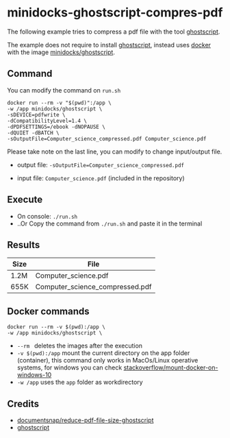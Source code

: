 # minidocks-ghostscript-compres-pdf

The following example tries to compress a pdf file with the tool [ghostscript](https://www.ghostscript.com/).

The example does not require to install [ghostscript](https://www.ghostscript.com/), instead uses [docker](https://www.docker.com/) with the image [minidocks/ghostscript](https://hub.docker.com/r/minidocks/ghostscript).


## Command
You can modify the command on `run.sh`
```
docker run --rm -v "$(pwd)":/app \
-w /app minidocks/ghostscript \
-sDEVICE=pdfwrite \
-dCompatibilityLevel=1.4 \
-dPDFSETTINGS=/ebook -dNOPAUSE \
-dQUIET -dBATCH \
-sOutputFile=Computer_science_compressed.pdf Computer_science.pdf
```

Please take note on the last line, you can modify to change input/output file.

- output file: `-sOutputFile=Computer_science_compressed.pdf`

- input file: `Computer_science.pdf` (included in the repository)

## Execute 
- On console: `./run.sh`
- ..Or Copy the command from `./run.sh` and paste it in the terminal

## Results
|Size|File|
|-|-|
|1.2M | Computer_science.pdf|
|655K | Computer_science_compressed.pdf|


## Docker commands
```
docker run --rm -v $(pwd):/app \
-w /app minidocks/ghostscript \
```
- `--rm ` deletes the images after the execution
- `-v $(pwd):/app` mount the current directory on the app folder (container), this command only works in MacOs/Linux operative systems, for windows you can check [stackoverflow/mount-docker-on-windows-10](https://stackoverflow.com/questions/41485217/mount-current-directory-as-a-volume-in-docker-on-windows-10)
- `-w /app` uses the `app` folder as workdirectory


## Credits
- [documentsnap/reduce-pdf-file-size-ghostscript](https://www.documentsnap.com/reduce-pdf-file-size-ghostscript/)
- [ghostscript](https://hub.docker.com/r/minidocks/ghostscript)
